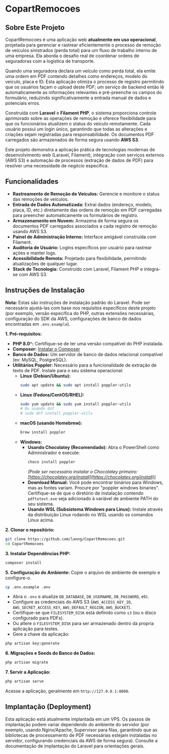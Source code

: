 # CopartRemocoes

## Sobre Este Projeto

CopartRemocoes é uma aplicação web **atualmente em uso operacional**, projetada para gerenciar e rastrear eficientemente o processo de remoção de veículos sinistrados (perda total) para um fluxo de trabalho interno de uma empresa. Ela aborda o desafio real de coordenar ordens de seguradoras com a logística de transporte.

Quando uma seguradora declara um veículo como perda total, ela emite uma ordem em PDF contendo detalhes como endereços, modelo do veículo, placa e ID. Esta aplicação otimiza o processo de registro permitindo que os usuários façam o upload deste PDF; um serviço de backend então lê automaticamente as informações relevantes e pré-preenche os campos do formulário, reduzindo significativamente a entrada manual de dados e potenciais erros.

Construída com **Laravel** e **Filament PHP**, o sistema proporciona controle aprimorado sobre as operações de remoção e oferece flexibilidade para que os funcionários atualizem o status do veículo remotamente. Cada usuário possui um login único, garantindo que todas as alterações e criações sejam registradas para responsabilidade. Os documentos PDF carregados são armazenados de forma segura usando **AWS S3**.

Este projeto demonstra a aplicação prática de tecnologias modernas de desenvolvimento web (Laravel, Filament), integração com serviços externos (AWS S3) e automação de processos (extração de dados de PDF) para resolver uma necessidade de negócio específica.

## Funcionalidades

* **Rastreamento de Remoção de Veículos:** Gerencie e monitore o status das remoções de veículos.
* **Entrada de Dados Automatizada:** Extrai dados (endereço, modelo, placa, ID, etc.) diretamente das ordens de remoção em PDF carregadas para preencher automaticamente os formulários de registro.
* **Armazenamento em Nuvem:** Armazena de forma segura os documentos PDF carregados associados a cada registro de remoção usando AWS S3.
* **Painel de Administração Interno:** Interface amigável construída com Filament.
* **Auditoria de Usuário:** Logins específicos por usuário para rastrear ações e manter logs.
* **Acessibilidade Remota:** Projetado para flexibilidade, permitindo atualizações de qualquer lugar.
* **Stack de Tecnologia:** Construído com Laravel, Filament PHP e integra-se com AWS S3.

## Instruções de Instalação

**Nota:** Estas são instruções de instalação padrão do Laravel. Pode ser necessário ajustá-las com base nos requisitos específicos deste projeto (por exemplo, versão específica do PHP, outras extensões necessárias, configuração do SDK da AWS, configurações de banco de dados encontradas em `.env.example`).

**1. Pré-requisitos:**

* **PHP 8.0^:** Certifique-se de ter uma versão compatível do PHP instalada.
* **Composer:** [Instalar o Composer](https://getcomposer.org/download/)
* **Banco de Dados:** Um servidor de banco de dados relacional compatível (ex: MySQL, PostgreSQL).
* **Utilitários Poppler:** Necessário para a funcionalidade de extração de texto de PDF. Instale para o seu sistema operacional:
    * **Linux (Debian/Ubuntu):**
        ```bash
        sudo apt update && sudo apt install poppler-utils
        ```
    * **Linux (Fedora/CentOS/RHEL):**
        ```bash
        sudo yum update && sudo yum install poppler-utils
        # Ou usando dnf
        # sudo dnf install poppler-utils
        ```
    * **macOS (usando Homebrew):**
        ```bash
        brew install poppler
        ```
    * **Windows:**
        * **Usando Chocolatey (Recomendado):** Abra o PowerShell como Administrador e execute:
            ```powershell
            choco install poppler
            ```
          *(Pode ser necessário instalar o Chocolatey primeiro: [https://chocolatey.org/install](https://chocolatey.org/install))*
        * **Download Manual:** Você pode encontrar binários para Windows, mas as fontes variam. Procure por "poppler windows binaries". Certifique-se de que o diretório de instalação contendo `pdftotext.exe` seja adicionado à variável de ambiente PATH do seu sistema.
        * **Usando WSL (Subsistema Windows para Linux):** Instale através da distribuição Linux rodando no WSL usando os comandos Linux acima.

**2. Clonar o repositório:**
```bash
git clone https://github.com/lanng/CopartRemocoes.git
cd CopartRemocoes
```

**3. Instalar Dependências PHP:**
```bash
composer install
```

**5. Configuração do Ambiente:**
Copie o arquivo de ambiente de exemplo e configure-o.
```bash
cp .env.example .env
```
* Abra o `.env` e atualize `DB_DATABASE`, `DB_USERNAME`, `DB_PASSWORD`, etc.
* Configure as credenciais do AWS S3 (`AWS_ACCESS_KEY_ID`, `AWS_SECRET_ACCESS_KEY`, `AWS_DEFAULT_REGION`, `AWS_BUCKET`).
* Certifique-se que `FILESYSTEM_DISK` está definido como `s3` (ou o disco configurado para PDFs).
* Ou altere o `FILESYSTEM_DISK` para ser armazenado dentro da propria aplicação para testes.
* Gere a chave da aplicação:
```bash
php artisan key:generate
```

**6. Migrações e Seeds do Banco de Dados:**
```bash
php artisan migrate
```

**7. Servir a Aplicação:**
```bash
php artisan serve
```
Acesse a aplicação, geralmente em `http://127.0.0.1:8000`.
## Implantação (Deployment)

Esta aplicação está atualmente implantada em um VPS. Os passos de implantação podem variar dependendo do ambiente do servidor (por exemplo, usando Nginx/Apache, Supervisor para filas, garantindo que as bibliotecas de processamento de PDF necessárias estejam instaladas no servidor, configurando credenciais da AWS de forma segura). Consulte a documentação de implantação do Laravel para orientações gerais.

